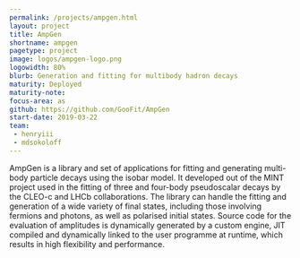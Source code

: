 ```yaml
---
permalink: /projects/ampgen.html
layout: project
title: AmpGen
shortname: ampgen
pagetype: project
image: logos/ampgen-logo.png
logowidth: 80%
blurb: Generation and fitting for multibody hadron decays
maturity: Deployed
maturity-note:
focus-area: as
github: https://github.com/GooFit/AmpGen
start-date: 2019-03-22
team:
 - henryiii
 - mdsokoloff
---
```


AmpGen is a library and set of applications for fitting and generating multi-body particle decays using the isobar model. It developed out of the MINT project used in the fitting of three and four-body pseudoscalar decays by the CLEO-c and LHCb collaborations. The library can handle the fitting and generation of a wide variety of final states, including those involving fermions and photons, as well as polarised initial states.
Source code for the evaluation of amplitudes is dynamically generated by a custom engine, JIT compiled and dynamically linked to the user programme at runtime, which results in high flexibility and performance.
